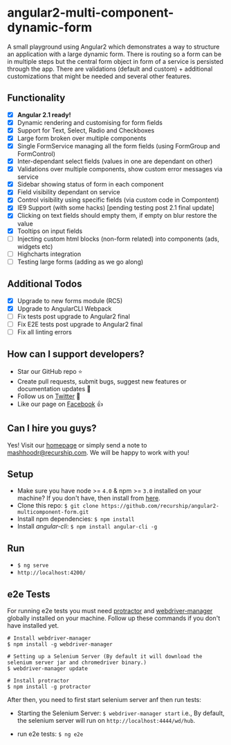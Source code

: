 # angular2-multi-component-dynamic-form

A small playground using Angular2 which demonstrates a way to structure an application with a large dynamic form. There is routing so a form can be in multiple steps but the central form object in form of a service is persisted through the app. There are validations (default and custom) + additional customizations that might be needed and several other features.

## Functionality

- [x] **Angular 2.1 ready!** 
- [x] Dynamic rendering and customising for form fields
- [x] Support for Text, Select, Radio and Checkboxes
- [x] Large form broken over multiple components
- [x] Single FormService managing all the form fields (using FormGroup and FormControl)
- [x] Inter-dependant select fields (values in one are dependant on other)
- [x] Validations over multiple components, show custom error messages via service
- [x] Sidebar showing status of form in each component
- [x] Field visibility dependant on service
- [x] Control visibility using specific fields (via custom code in Compontent)
- [x] IE9 Support (with some hacks) [pending testing post 2.1 final update]
- [x] Clicking on text fields should empty them, if empty on blur restore the value
- [x] Tooltips on input fields
- [ ] Injecting custom html blocks (non-form related) into components (ads, widgets etc)
- [ ] Highcharts integration
- [ ] Testing large forms (adding as we go along)

## Additional Todos

- [x] Upgrade to new forms module (RC5)
- [x] Upgrade to AngularCLI Webpack
- [ ] Fix tests post upgrade to Angular2 final
- [ ] Fix E2E tests post upgrade to Angular2 final
- [ ] Fix all linting errors

## How can I support developers?

- Star our GitHub repo ⭐
- Create pull requests, submit bugs, suggest new features or documentation updates 🔧
- Follow us on [Twitter](https://twitter.com/recurship) 🐾
- Like our page on [Facebook](http://facebook.com/recurship) 👍

## Can I hire you guys?

Yes! Visit our [homepage](http://recurship.com) or simply send a note to mashhoodr@recurship.com. We will be happy to work with you!

## Setup

- Make sure you have node >= `4.0` & npm >= `3.0` installed on your machine? If you don't have, then install from [here](https://nodejs.org/en/download/).
- Clone this repo: `$ git clone https://github.com/recurship/angular2-multicomponent-form.git`
- Install npm dependencies: `$ npm install`
- Install *angular-cli*: `$ npm install angular-cli -g`

## Run

- `$ ng serve`
- `http://localhost:4200/`

## e2e Tests

For running e2e tests you must need [protractor](http://www.protractortest.org/) and [webdriver-manager](https://github.com/angular/webdriver-manager) globally installed on your machine.
Follow up these commands if you don't have installed yet.

```
# Install webdriver-manager
$ npm install -g webdriver-manager

# Setting up a Selenium Server (By default it will download the selenium server jar and chromedriver binary.)
$ webdriver-manager update

# Install protractor
$ npm install -g protractor
```

After then, you need to first start selenium server anf then run tests:

- Starting the Selenium Server: `$ webdriver-manager start`
i.e., By default, the selenium server will run on `http://localhost:4444/wd/hub`.

- run e2e tests: `$ ng e2e`

